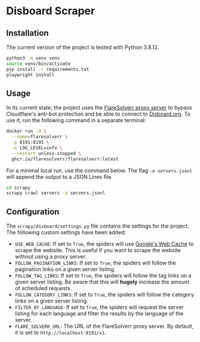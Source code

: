 # Disboard Scraper

## Installation

The current version of the project is tested with Python 3.8.12.

```bash
python3 -m venv venv
source venv/bin/activate
pip install -r requirements.txt
playwright install
```

## Usage

In its current state, the project uses the [FlareSolverr proxy server](https://github.com/FlareSolverr/FlareSolverr)
to bypass Cloudflare's anti-bot protection and be able to connect to [Disboard.org](https://disboard.org). To use it,
run the following command in a separate terminal:

```bash
docker run -d \
  --name=flaresolverr \
  -p 8191:8191 \
  -e LOG_LEVEL=info \
  --restart unless-stopped \
  ghcr.io/flaresolverr/flaresolverr:latest
```

For a minimal local run, use the command below. The flag `-o servers.jsonl` will append the output to a JSON Lines file.

```bash
cd scrapy
scrapy crawl servers -o servers.jsonl
```

## Configuration

The `scrapy/disboard/settings.py` file contains the settings for the project. The following custom settings have been added:

- `USE_WEB_CACHE`: If set to `True`, the spiders will use [Google's Web Cache](https://webcache.googleusercontent.com/) to scrape the website. This is useful if you want to scrape the website without using a proxy server.
- `FOLLOW_PAGINATION_LINKS`: If set to `True`, the spiders will follow the pagination links on a given server listing.
- `FOLLOW_TAG_LINKS`: If set to `True`, the spiders will follow the tag links on a given server listing. Be aware that this will **hugely** increase the amount of scheduled requests.
- `FOLLOW_CATEGORY_LINKS`: If set to `True`, the spiders will follow the category links on a given server listing.
- `FILTER_BY_LANGUAGE`: If set to `True`, the spiders will request the server listing for each language and filter the results by the language of the server.
- `FLARE_SOLVERR_URL`: The URL of the FlareSolverr proxy server. By default, it is set to `http://localhost:8191/v1`.
